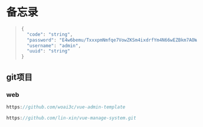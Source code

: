 # 备忘录

> ```kotlin
> {
>   "code": "string",
>   "password": "E4w6bemu/TxxxpmNmfqe7VowZKSm4ixdrfYm4N66wEZBkm7AOWTFHGHT0Qyg+7BNZtJKfAqfLtU5qu0oyZ2iaA==",
>   "username": "admin",
>   "uuid": "string"
> }
> ```



## git项目

### web

``````kotlin
https://github.com/woai3c/vue-admin-template

https://github.com/lin-xin/vue-manage-system.git
``````

